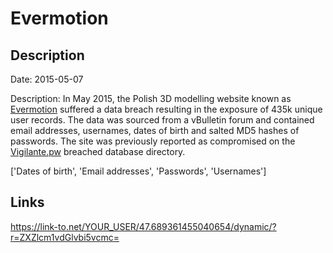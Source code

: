 # Evermotion

## Description

Date: 2015-05-07

Description:
In May 2015, the Polish 3D modelling website known as <a href="https://evermotion.org/" target="_blank" rel="noopener">Evermotion</a> suffered a data breach resulting in the exposure of 435k unique user records. The data was sourced from a vBulletin forum and contained email addresses, usernames, dates of birth and salted MD5 hashes of passwords. The site was previously reported as compromised on the <a href="https://vigilante.pw/" target="_blank" rel="noopener">Vigilante.pw</a> breached database directory.


['Dates of birth', 'Email addresses', 'Passwords', 'Usernames']

## Links

https://link-to.net/YOUR_USER/47.689361455040654/dynamic/?r=ZXZlcm1vdGlvbi5vcmc=